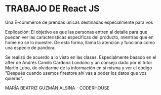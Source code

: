 # TRABAJO DE React JS

Una E-commerce de prendas únicas destinadas especialmente para vos

Explicación: El objetivo es que las personas entren al detalle para que puedan ver las características específicas del producto, mientras que en home no se lo muestre. De esta forma, llama la atención y funciona como una especie de pandora. 

Se realizó de acuerdo a lo visto en las clases. Especialmente basado en el after de Andrés Camilo Cardona Londoño y un consejo dado por el tutor Martín Lubo, de olvidarme de la información en sí misma y ver el código "Después cuando usemos firestore ahí vas a poder los datos que vos quieras".

MARÍA BEATRIZ GUZMÁN ALSINA - CODERHOUSE